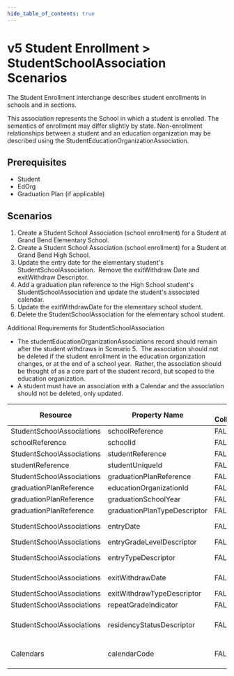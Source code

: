 ```yaml
---
hide_table_of_contents: true
---
```


# v5 Student Enrollment > StudentSchoolAssociation Scenarios

The Student Enrollment interchange describes student enrollments in schools and
in sections.

This association represents the School in which a student is enrolled. The
semantics of enrollment may differ slightly by state. Non-enrollment
relationships between a student and an education organization may be described
using the StudentEducationOrganizationAssociation.

## Prerequisites

* Student
* EdOrg
* Graduation Plan (if applicable)

## Scenarios

1. Create a Student School Association (school enrollment) for a Student at
   Grand Bend Elementary School.
2. Create a Student School Association (school enrollment) for a Student at
   Grand Bend High School.
3. Update the entry date for the elementary student's StudentSchoolAssociation.
    Remove the exitWithdraw Date and exitWithdraw Descriptor.
4. Add a graduation plan reference to the High School student's
   StudentSchoolAssociation and update the student's associated calendar.
5. Update the exitWithdrawDate for the elementary school student.
6. Delete the StudentSchoolAssociation for the elementary school student.

Additional Requirements for StudentSchoolAssociation

* The studentEducationOrganizationAssociations record should remain after the
  student withdraws in Scenario 5.  The association should not be deleted if the
  student enrollment in the education organization changes, or at the end of a
  school year.  Rather, the association should be thought of as a core part of
  the student record, but scoped to the education organization.
* A student must have an association with a Calendar and the association should not be deleted, only updated. 

| Resource                  | Property Name                | Is Collection | Data Type                    | Required | Scenario 1: POST                       | Scenario 2: POST                       | Scenario 3: PUT                        | Scenario 4: PUT                        | Scenario 4: PUT                        |
| ------------------------- | ---------------------------- | ------------- | ---------------------------- | -------- | -------------------------------------- | -------------------------------------- | -------------------------------------- | -------------------------------------- | -------------------------------------- |
| StudentSchoolAssociations | schoolReference              | FALSE         | schoolReference              | REQUIRED |                                        |                                        |                                        |                                        |                                        |
| schoolReference           | schoolId                     | FALSE         | integer                      | REQUIRED | 255901107                              | 255901001                              | 255901107                              | 255901001                              | 255901107                              |
| StudentSchoolAssociations | studentReference             | FALSE         | studentReference             | REQUIRED |                                        |                                        |                                        |                                        |                                        |
| studentReference          | studentUniqueId              | FALSE         | string                       | REQUIRED | 111111                                 | 222222                                 | 111111                                 | 222222                                 | 111111                                 |
| StudentSchoolAssociations | graduationPlanReference      | FALSE         | graduationPlanReference      | REQUIRED |                                        |                                        |                                        |                                        |                                        |
| graduationPlanReference   | educationOrganizationId      | FALSE         | integer                      | REQUIRED |                                        |                                        |                                        | 255901001                              |                                        |
| graduationPlanReference   | graduationSchoolYear         | FALSE         | integer                      | REQUIRED |                                        |                                        |                                        | 2020                                   |                                        |
| graduationPlanReference   | graduationPlanTypeDescriptor | FALSE         | graduationPlanTypeDescriptor | REQUIRED |                                        |                                        |                                        | Recommended                            |                                        |
| StudentSchoolAssociations | entryDate                    | FALSE         | date                         | REQUIRED | 08/31/\[Current School Year]           | 08/31/\[Current School Year]           | 09/01/\[Current School Year]           | 08/31/\[Current School Year]           | 08/31/\[Current School Year]           |
| StudentSchoolAssociations | entryGradeLevelDescriptor    | FALSE         | entryGradeLevelDescriptor    | REQUIRED | First Grade                            | Ninth grade                            | First Grade                            | Ninth grade                            | First Grade                            |
| StudentSchoolAssociations | entryTypeDescriptor          | FALSE         | entryTypeDescriptor          | REQUIRED | Next year school                       | Next year school                       | Next year school                       | Next year school                       | Next year school                       |
| StudentSchoolAssociations | exitWithdrawDate             | FALSE         | date                         | REQUIRED | 09/1/\[Current School Year]            |                                        |                                        |                                        | 11/1/\[Current School Year]            |
| StudentSchoolAssociations | exitWithdrawTypeDescriptor   | FALSE         | exitWithdrawTypeDescriptor   | REQUIRED | Transferred                            |                                        |                                        |                                        | Transferred                            |
| StudentSchoolAssociations | repeatGradeIndicator         | FALSE         | boolean                      | REQUIRED | FALSE                                  | FALSE                                  | FALSE                                  | FALSE                                  | FALSE                                  |
| StudentSchoolAssociations | residencyStatusDescriptor    | FALSE         | residencyStatusDescriptor    | REQUIRED | Resident of admin unit and school area | Resident of admin unit and school area | Resident of admin unit and school area | Resident of admin unit and school area | Resident of admin unit and school area |
| Calendars                 | calendarCode                 | FALSE         | string                       | REQUIRED | 107SS111111                            | [High School calendarCode]             | 107SS111111                            | [New High School calendarCode]         | 107SS111111                            |
